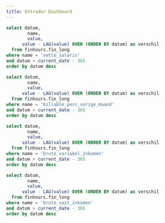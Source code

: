 ```yaml
---
title: Entrador Dashboard
---
```


<BigValue 
  data={fin_agg_netto} 
  value=value
  sparkline=datum
  title="Netto salaris deze maand"
  fmt=eur
  comparison=verschil
  comparisonFmt=eur
  comparisonTitle="vs. vorige maand"
  row=0
/>

<BigValue 
  data={fin_agg_bill_perc} 
  value=value
  sparkline=datum
  title="Billable % deze maand"
  fmt=pct0
  comparison=verschil
  comparisonFmt=pct0
  comparisonTitle="vs. vorige maand"
  row=0
/>

<BigValue 
  data={fin_agg_bonus} 
  value=value
  sparkline=datum
  title="Bonus deze maand"
  fmt=eur
  comparison=verschil
  comparisonFmt=eur
  comparisonTitle="vs. vorige maand"
  row=1
/>

<BigValue 
  data={fin_agg_vast} 
  value=value
  sparkline=datum
  title="Vast inkomen deze maand"
  fmt=eur
  comparison=verschil
  comparisonFmt=eur
  comparisonTitle="vs. vorige maand"
  row=1
/>


```sql fin_agg_netto
select datum, 
  		name, 
  		value,
      value - LAG(value) OVER (ORDER BY datum) as verschil
  from finhours.fin_long
where name = 'netto_salaris'
and datum > current_date - 365
order by datum desc
```


```sql fin_agg_bill_perc
select datum, 
  		name, 
  		value,
      value - LAG(value) OVER (ORDER BY datum) as verschil
  from finhours.fin_long
where name = 'billable_perc_vorige_maand'
and datum > current_date - 365
order by datum desc
```

```sql fin_agg_bonus
select datum, 
  		name, 
  		value,
      value - LAG(value) OVER (ORDER BY datum) as verschil
  from finhours.fin_long
where name = 'bruto_variabel_inkomen'
and datum > current_date - 365
order by datum desc
```

```sql fin_agg_vast
select datum, 
  		name, 
  		value,
      value - LAG(value) OVER (ORDER BY datum) as verschil
  from finhours.fin_long
where name = 'bruto_vast_inkomen'
and datum > current_date - 365
order by datum desc
```


